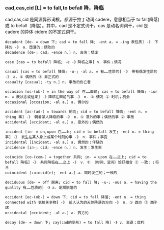 ### cad,cas,cid [L] = to fall,to befall 降，降临

cad,cas,cid 是同源异形词根，都源于拉丁动词 cadere，意思相当于 to fall(降落) 或 to befall（降临）。其中，cad 是不定式词干，cas 是动名词词干，cid 是cadere 的异体 cidere 的不定式词干。

    decadent [de- = down 下; cad = to fall 降; -ent a. = -ing 表性质] -》 下降的 -》 a. 堕落的；颓败的
    decadence [de-; cad; -ence n.] n. 衰落；颓废

    case [cas = to befall 降临; -e -》降临之事] n. 事件；情况

    casual [cas = to befall 降临; -u-; -al a. = 有……性质的] -》 带有偶发性质的 -》 a. ① 偶然的 ② 非正式的
    casualty [casual; -ty n.] n. 事故的伤亡者

    occasion [oc-(ob-) = in the way of 在……面前; cas = to befall 降临; -ion n. = 表状态或结果] -》降临在面前的事 -》 n. ① 情况 ② 时机；机会
    occasional [occasion; -al a.] a. 偶尔的

    accident [ac-(ad-) = towards 朝向; cid = to befall 降临; -ent n. = thing 事] -》 朝着某人降临的事 -》 n. ① 意外的事；偶然的事 ② 事故
    accidental [accident; -al a.] a. 意外的；偶然的

    incident [in- = on,upon 在……上; cid = to befall 发生; -ent n. = thing 事] -》 发生在某人身上或某个时刻的事 -》 n. 事件；事变
    incidental [incident; -al a.] a. 偶然的；伴随的
    incidence [in-; cid; -ence n.] n. 发生；发生率

    coincide [co-(com-) = together 共同; in- = upon 在……之上; cid = to befall 降临] -》 共同降临在……之上 -》 v. ① （时间、空间）恰好相合 ② 一致；；符合
    coincident [coincid(e); -ent a.] a. 同时发生的；一致的

    deciduous [de- = off 脱离; cid = to fall 降; -u-; -ous a. = having the quality 有……性质的] -》 a. 定期脱落的

    occident [oc-(ob-) = down 下; cid = to fall 降落; -ent n. = thing connected with 表相关事物] -》 前人认为的天体降落的方向 -》 n. ① 西方 ② 西半球
    occidental [occident; -al a.] a. 西方的

    decay [de- = down 下; cay(cad的变形) = to fall 降] -》 v. 衰退；腐朽